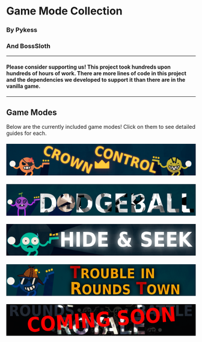 # Game Mode Collection

### By Pykess
<script type='text/javascript' src='https://storage.ko-fi.com/cdn/widget/Widget_2.js'></script><script type='text/javascript'>kofiwidget2.init('Support Pykess', '#29abe0', 'T6T07ZLK5');kofiwidget2.draw();</script>

### And BossSloth
<script type="text/javascript" src="https://cdnjs.buymeacoffee.com/1.0.0/button.prod.min.js" data-name="bmc-button" data-slug="BossSloth" data-color="#5F7FFF" data-emoji=""  data-font="Lato" data-text="Support BossSloth" data-outline-color="#000000" data-font-color="#ffffff" data-coffee-color="#FFDD00" ></script>

---

#### Please consider supporting us! This project took hundreds upon hundreds of hours of work. There are more lines of code in this project and the dependencies we developed to support it than there are in the vanilla game.

---

## Game Modes

Below are the currently included game modes! Click on them to see detailed guides for each.

#### [![Crown Control](./CrownControlBannerTitle.png)](./crowncontrol.html)
#### [![Dodgeball](./DodgeballBannerTitle.png)](./dodgeball.html)
#### [![Hide & Seek](./HideAndSeekBannerTitle.png)](./hideandseek.html)
#### [![Trouble In ROUNDS Town](./TRTBannerTitle.png)](./trt.html)
#### ![ROUNDS Battle Royale](./RBRBannerTitleComingSoon.png)
